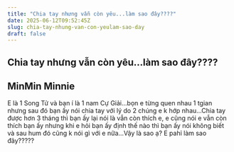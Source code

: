 ```yaml
---
title: "Chia tay nhưng vẫn còn yêu...làm sao đây????"
date: 2025-06-12T09:52:45Z
slug: chia-tay-nhung-van-con-yeulam-sao-day
draft: false
---
```


## Chia tay nhưng vẫn còn yêu...làm sao đây????

## MinMin Minnie

E là 1 Song Tử và bạn í là 1 nam Cự Giải...bọn e từng quen nhau 1 tgian nhưng sau đó bạn ấy nói chia tay với lý do 2 chúng e k hớp nhau...Chia tay được hơn 3 tháng thì bạn ấy lại nói là vẫn còn thích e, e cũng nói e vẫn còn thích bạn ấy nhưng khi e hỏi bạn ấy định thế nào thì bạn ấy nói không biết và sau hum đó cũng k nói gì với e nữa...Vậy là sao ạ? E pahỉ làm sao đây?????